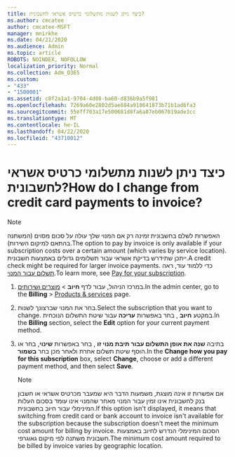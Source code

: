 ```yaml
---
title: כיצד ניתן לשנות מתשלומי כרטיס אשראי לחשבונית?
ms.author: cmcatee
author: cmcatee-MSFT
manager: mnirkhe
ms.date: 04/21/2020
ms.audience: Admin
ms.topic: article
ROBOTS: NOINDEX, NOFOLLOW
localization_priority: Normal
ms.collection: Adm_O365
ms.custom:
- "433"
- "1500001"
ms.assetid: c8f2a1a1-9704-4d08-ba60-d836b9a5f981
ms.openlocfilehash: 7269a60e2802d5ae884a918641873b71b1ad6fa3
ms.sourcegitcommit: 55eff703a17e500681d8fa6a87eb067019ade3cc
ms.translationtype: MT
ms.contentlocale: he-IL
ms.lasthandoff: 04/22/2020
ms.locfileid: "43710012"
---
```

# <a name="how-do-i-change-from-credit-card-payments-to-invoice"></a><span data-ttu-id="6ca16-102">כיצד ניתן לשנות מתשלומי כרטיס אשראי לחשבונית?</span><span class="sxs-lookup"><span data-stu-id="6ca16-102">How do I change from credit card payments to invoice?</span></span>

> [!NOTE]
> <span data-ttu-id="6ca16-103">האפשרות לשלם בחשבונית זמינה רק אם המנוי שלך עולה על סכום מסוים (המשתנה בהתאם למיקום השירות).</span><span class="sxs-lookup"><span data-stu-id="6ca16-103">The option to pay by invoice is only available if your subscription costs over a certain amount (which varies by service location).</span></span> <span data-ttu-id="6ca16-104">ייתכן שתידרש בדיקת אשראי עבור תשלומים גדולים באמצעות חשבונית.</span><span class="sxs-lookup"><span data-stu-id="6ca16-104">A credit check might be required for larger invoice payments.</span></span> <span data-ttu-id="6ca16-105">כדי ללמוד עוד, ראה [תשלום עבור המנוי](https://docs.microsoft.com/office365/admin/subscriptions-and-billing/pay-for-your-subscription).</span><span class="sxs-lookup"><span data-stu-id="6ca16-105">To learn more, see [Pay for your subscription](https://docs.microsoft.com/office365/admin/subscriptions-and-billing/pay-for-your-subscription).</span></span>
  
1. <span data-ttu-id="6ca16-106">במרכז הניהול, עבור לדף **חיוב** \> [מוצרים ושירותים](https://go.microsoft.com/fwlink/p/?linkid=842054).</span><span class="sxs-lookup"><span data-stu-id="6ca16-106">In the admin center, go to the **Billing** \> [Products & services](https://go.microsoft.com/fwlink/p/?linkid=842054) page.</span></span>

2. <span data-ttu-id="6ca16-107">בחר את המנוי שברצונך לשנות.</span><span class="sxs-lookup"><span data-stu-id="6ca16-107">Select the subscription that you want to change.</span></span> <span data-ttu-id="6ca16-108">במקטע **חיוב** , בחר באפשרות **עריכה** עבור שיטת התשלום הנוכחית.</span><span class="sxs-lookup"><span data-stu-id="6ca16-108">In the **Billing** section, select the **Edit** option for your current payment method.</span></span>

3. <span data-ttu-id="6ca16-109">בתיבה **שנה את אופן התשלום עבור תיבת מנוי זו** , בחר באפשרות **שינוי**, בחר או הוסף שיטת תשלום אחרת ולאחר מכן בחר **בשמור**.</span><span class="sxs-lookup"><span data-stu-id="6ca16-109">In the **Change how you pay for this subscription** box, select **Change**, choose or add a different payment method, and then select **Save**.</span></span>

   > [!NOTE]
   > <span data-ttu-id="6ca16-110">אם אפשרות זו אינה מוצגת, משמעות הדבר היא שמעבר מכרטיס אשראי או חשבון בנק לחשבונית אינו זמין עבור המנוי מאחר שהמנוי אינו עומד בסכום העלות המינימלי עבור חיוב בחשבונית.</span><span class="sxs-lookup"><span data-stu-id="6ca16-110">If this option isn't displayed, it means that switching from credit card or bank account to invoice isn't available for the subscription because the subscription doesn't meet the minimum cost amount for billing by invoice.</span></span> <span data-ttu-id="6ca16-111">הסכום המינימלי הנדרש לחיוב באמצעות חשבונית משתנה לפי מיקום גאוגרפי.</span><span class="sxs-lookup"><span data-stu-id="6ca16-111">The minimum cost amount required to be billed by invoice varies by geographic location.</span></span>
  
